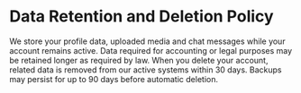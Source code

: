# Data Retention and Deletion Policy

We store your profile data, uploaded media and chat messages while your account remains active. Data required for accounting or legal purposes may be retained longer as required by law. When you delete your account, related data is removed from our active systems within 30 days. Backups may persist for up to 90 days before automatic deletion.
